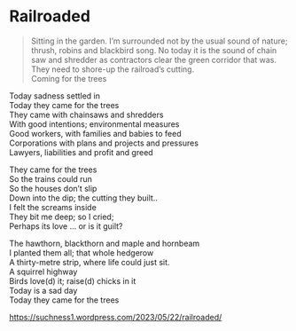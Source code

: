 # Railroaded  
> Sitting in the garden. I’m surrounded not by the usual sound of nature; thrush, robins and blackbird song. No today it is the sound of chain saw and shredder as contractors clear the green corridor that was. They need to shore-up the railroad’s cutting.  
Coming for the trees  
  
 Today sadness settled in  
Today they came for the trees  
They came with chainsaws and shredders  
With good intentions; environmental measures  
Good workers, with families and babies to feed  
Corporations with plans and projects and pressures  
Lawyers, liabilities and profit and greed  
  
They came for the trees  
So the trains could run  
So the houses don’t slip   
Down into the dip; the cutting they built..  
I felt the screams inside  
They bit me deep; so I cried;   
Perhaps its love … or is it guilt?  
  
The hawthorn, blackthorn and maple and hornbeam  
I planted them all; that whole hedgerow   
A thirty-metre strip, where life could just sit.  
A squirrel highway  
Birds love(d) it; raise(d) chicks in it  
Today is a sad day  
Today they came for the trees  
  
https://suchness1.wordpress.com/2023/05/22/railroaded/
